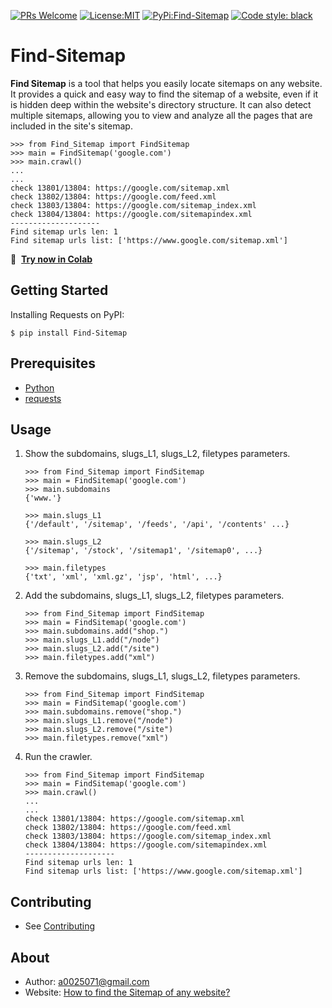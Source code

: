 [![PRs Welcome](https://img.shields.io/badge/PRs-welcome-brightgreen.svg?style=flat-square)](http://makeapullrequest.com)
[![License:MIT](https://camo.githubusercontent.com/65a1e1765866b3722ff006952b8c7c5f27ad714b26e7fdc60db79ddbc9923303/68747470733a2f2f626c61636b2e72656164746865646f63732e696f2f656e2f737461626c652f5f7374617469632f6c6963656e73652e737667)](https://github.com/hsuanchi/Find-Sitemaps)
[![PyPi:Find-Sitemap](https://badge.fury.io/py/Find-Sitemap.svg)](https://pypi.org/project/Find-Sitemap/)
[![Code style: black](https://img.shields.io/badge/code%20style-black-000000.svg)](https://github.com/psf/black)


# **Find-Sitemap**

**Find Sitemap** is a tool that helps you easily locate sitemaps on any website. It provides a quick and easy way to find the sitemap of a website, even if it is hidden deep within the website's directory structure. It can also detect multiple sitemaps, allowing you to view and analyze all the pages that are included in the site's sitemap.

```
>>> from Find_Sitemap import FindSitemap
>>> main = FindSitemap('google.com')
>>> main.crawl()
...
...
check 13801/13804: https://google.com/sitemap.xml
check 13802/13804: https://google.com/feed.xml
check 13803/13804: https://google.com/sitemap_index.xml
check 13804/13804: https://google.com/sitemapindex.xml
--------------------
Find sitemap urls len: 1
Find sitemap urls list: ['https://www.google.com/sitemap.xml']
```

🚀 &nbsp;<b><a href="https://colab.research.google.com/drive/1w5qYNHqmFjVDtXFdHr7SiZsO1ivegpGY?usp=sharing">Try now in Colab</a></b>

## Getting Started
Installing Requests on PyPI:
```
$ pip install Find-Sitemap
```

## Prerequisites
* [Python](https://www.python.org/downloads/)
* [requests](https://pypi.org/project/requests/)

## Usage
1. Show the subdomains, slugs_L1, slugs_L2, filetypes parameters.
    ```
    >>> from Find_Sitemap import FindSitemap
    >>> main = FindSitemap('google.com')
    >>> main.subdomains
    {'www.'}

    >>> main.slugs_L1
    {'/default', '/sitemap', '/feeds', '/api', '/contents' ...}

    >>> main.slugs_L2
    {'/sitemap', '/stock', '/sitemap1', '/sitemap0', ...}

    >>> main.filetypes
    {'txt', 'xml', 'xml.gz', 'jsp', 'html', ...}
    ```

2. Add the subdomains, slugs_L1, slugs_L2, filetypes parameters.
    ```
    >>> from Find_Sitemap import FindSitemap
    >>> main = FindSitemap('google.com')
    >>> main.subdomains.add("shop.")
    >>> main.slugs_L1.add("/node")
    >>> main.slugs_L2.add("/site")
    >>> main.filetypes.add("xml")
    ```

3. Remove the subdomains, slugs_L1, slugs_L2, filetypes parameters.
    ```
    >>> from Find_Sitemap import FindSitemap
    >>> main = FindSitemap('google.com')
    >>> main.subdomains.remove("shop.")
    >>> main.slugs_L1.remove("/node")
    >>> main.slugs_L2.remove("/site")
    >>> main.filetypes.remove("xml")
    ```

4. Run the crawler.
    ```
    >>> from Find_Sitemap import FindSitemap
    >>> main = FindSitemap('google.com')
    >>> main.crawl()
    ...
    ...
    check 13801/13804: https://google.com/sitemap.xml
    check 13802/13804: https://google.com/feed.xml
    check 13803/13804: https://google.com/sitemap_index.xml
    check 13804/13804: https://google.com/sitemapindex.xml
    --------------------
    Find sitemap urls len: 1
    Find sitemap urls list: ['https://www.google.com/sitemap.xml']
    ```
## Contributing
* See [Contributing](contributing.md)

## About
* Author: <a0025071@gmail.com>
* Website: [How to find the Sitemap of any website?](https://www.maxlist.xyz/2022/12/20/en-how-to-find-sitemap/)
